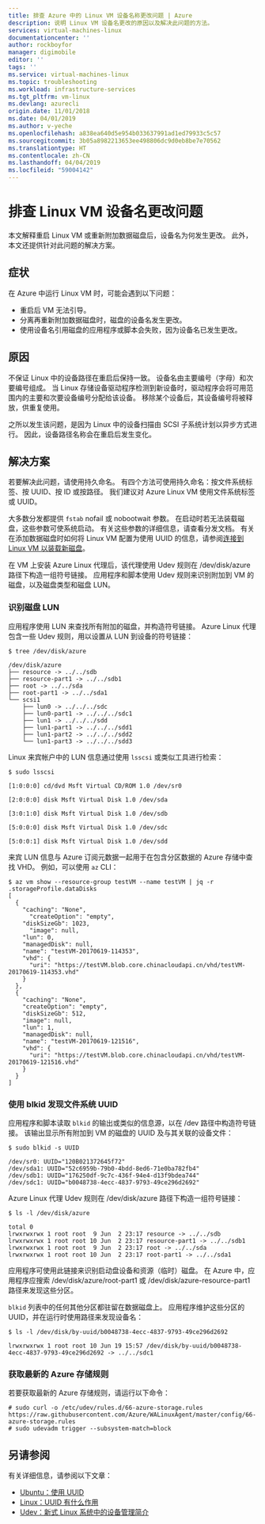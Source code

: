 ```yaml
---
title: 排查 Azure 中的 Linux VM 设备名称更改问题 | Azure
description: 说明 Linux VM 设备名更改的原因以及解决此问题的方法。
services: virtual-machines-linux
documentationcenter: ''
author: rockboyfor
manager: digimobile
editor: ''
tags: ''
ms.service: virtual-machines-linux
ms.topic: troubleshooting
ms.workload: infrastructure-services
ms.tgt_pltfrm: vm-linux
ms.devlang: azurecli
origin.date: 11/01/2018
ms.date: 04/01/2019
ms.author: v-yeche
ms.openlocfilehash: a838ea640d5e954b033637991ad1ed79933c5c57
ms.sourcegitcommit: 3b05a8982213653ee498806dc9d0eb8be7e70562
ms.translationtype: HT
ms.contentlocale: zh-CN
ms.lasthandoff: 04/04/2019
ms.locfileid: "59004142"
---
```

# <a name="troubleshoot-linux-vm-device-name-changes"></a>排查 Linux VM 设备名更改问题

本文解释重启 Linux VM 或重新附加数据磁盘后，设备名为何发生更改。 此外，本文还提供针对此问题的解决方案。

## <a name="symptoms"></a>症状
在 Azure 中运行 Linux VM 时，可能会遇到以下问题：

- 重启后 VM 无法引导。
- 分离再重新附加数据磁盘时，磁盘的设备名发生更改。
- 使用设备名引用磁盘的应用程序或脚本会失败，因为设备名已发生更改。

## <a name="cause"></a>原因

不保证 Linux 中的设备路径在重启后保持一致。 设备名由主要编号（字母）和次要编号组成。 当 Linux 存储设备驱动程序检测到新设备时，驱动程序会将可用范围内的主要和次要设备编号分配给该设备。 移除某个设备后，其设备编号将被释放，供重复使用。

之所以发生该问题，是因为 Linux 中的设备扫描由 SCSI 子系统计划以异步方式进行。 因此，设备路径名称会在重启后发生变化。 

## <a name="solution"></a>解决方案

若要解决此问题，请使用持久命名。 有四个方法可使用持久命名：按文件系统标签、按 UUID、按 ID 或按路径。 我们建议对 Azure Linux VM 使用文件系统标签或 UUID。 

大多数分发都提供 `fstab` nofail 或 nobootwait 参数。 在启动时若无法装载磁盘，这些参数可使系统启动。 有关这些参数的详细信息，请查看分发文档。 有关在添加数据磁盘时如何将 Linux VM 配置为使用 UUID 的信息，请参阅[连接到 Linux VM 以装载新磁盘](../linux/add-disk.md#connect-to-the-linux-vm-to-mount-the-new-disk)。 

在 VM 上安装 Azure Linux 代理后，该代理使用 Udev 规则在 /dev/disk/azure 路径下构造一组符号链接。 应用程序和脚本使用 Udev 规则来识别附加到 VM 的磁盘，以及磁盘类型和磁盘 LUN。

### <a name="identify-disk-luns"></a>识别磁盘 LUN

应用程序使用 LUN 来查找所有附加的磁盘，并构造符号链接。 Azure Linux 代理包含一些 Udev 规则，用以设置从 LUN 到设备的符号链接：

    $ tree /dev/disk/azure

    /dev/disk/azure
    ├── resource -> ../../sdb
    ├── resource-part1 -> ../../sdb1
    ├── root -> ../../sda
    ├── root-part1 -> ../../sda1
    └── scsi1
        ├── lun0 -> ../../../sdc
        ├── lun0-part1 -> ../../../sdc1
        ├── lun1 -> ../../../sdd
        ├── lun1-part1 -> ../../../sdd1
        ├── lun1-part2 -> ../../../sdd2
        └── lun1-part3 -> ../../../sdd3                                    

Linux 来宾帐户中的 LUN 信息通过使用 `lsscsi` 或类似工具进行检索：

    $ sudo lsscsi

    [1:0:0:0] cd/dvd Msft Virtual CD/ROM 1.0 /dev/sr0

    [2:0:0:0] disk Msft Virtual Disk 1.0 /dev/sda

    [3:0:1:0] disk Msft Virtual Disk 1.0 /dev/sdb

    [5:0:0:0] disk Msft Virtual Disk 1.0 /dev/sdc

    [5:0:0:1] disk Msft Virtual Disk 1.0 /dev/sdd

来宾 LUN 信息与 Azure 订阅元数据一起用于在包含分区数据的 Azure 存储中查找 VHD。 例如，可以使用 `az` CLI：

    $ az vm show --resource-group testVM --name testVM | jq -r .storageProfile.dataDisks
    [
      {
        "caching": "None",
          "createOption": "empty",
        "diskSizeGb": 1023,
          "image": null,
        "lun": 0,
        "managedDisk": null,
        "name": "testVM-20170619-114353",
        "vhd": {
          "uri": "https://testVM.blob.core.chinacloudapi.cn/vhd/testVM-20170619-114353.vhd"
        }
      },
      {
        "caching": "None",
        "createOption": "empty",
        "diskSizeGb": 512,
        "image": null,
        "lun": 1,
        "managedDisk": null,
        "name": "testVM-20170619-121516",
        "vhd": {
          "uri": "https://testVM.blob.core.chinacloudapi.cn/vhd/testVM-20170619-121516.vhd"
        }
      }
    ]

### <a name="discover-filesystem-uuids-by-using-blkid"></a>使用 blkid 发现文件系统 UUID

应用程序和脚本读取 `blkid` 的输出或类似的信息源，以在 /dev 路径中构造符号链接。 该输出显示所有附加到 VM 的磁盘的 UUID 及与其关联的设备文件：

    $ sudo blkid -s UUID

    /dev/sr0: UUID="120B021372645f72"
    /dev/sda1: UUID="52c6959b-79b0-4bdd-8ed6-71e0ba782fb4"
    /dev/sdb1: UUID="176250df-9c7c-436f-94e4-d13f9bdea744"
    /dev/sdc1: UUID="b0048738-4ecc-4837-9793-49ce296d2692"

Azure Linux 代理 Udev 规则在 /dev/disk/azure 路径下构造一组符号链接：

    $ ls -l /dev/disk/azure

    total 0
    lrwxrwxrwx 1 root root  9 Jun  2 23:17 resource -> ../../sdb
    lrwxrwxrwx 1 root root 10 Jun  2 23:17 resource-part1 -> ../../sdb1
    lrwxrwxrwx 1 root root  9 Jun  2 23:17 root -> ../../sda
    lrwxrwxrwx 1 root root 10 Jun  2 23:17 root-part1 -> ../../sda1

应用程序可使用此链接来识别启动盘设备和资源（临时）磁盘。 在 Azure 中，应用程序应搜索 /dev/disk/azure/root-part1 或 /dev/disk/azure-resource-part1 路径来发现这些分区。

`blkid` 列表中的任何其他分区都驻留在数据磁盘上。 应用程序维护这些分区的 UUID，并在运行时使用路径来发现设备名：

    $ ls -l /dev/disk/by-uuid/b0048738-4ecc-4837-9793-49ce296d2692

    lrwxrwxrwx 1 root root 10 Jun 19 15:57 /dev/disk/by-uuid/b0048738-4ecc-4837-9793-49ce296d2692 -> ../../sdc1

### <a name="get-the-latest-azure-storage-rules"></a>获取最新的 Azure 存储规则

若要获取最新的 Azure 存储规则，请运行以下命令：

    # sudo curl -o /etc/udev/rules.d/66-azure-storage.rules https://raw.githubusercontent.com/Azure/WALinuxAgent/master/config/66-azure-storage.rules
    # sudo udevadm trigger --subsystem-match=block

## <a name="see-also"></a>另请参阅

有关详细信息，请参阅以下文章：

- [Ubuntu：使用 UUID](https://help.ubuntu.com/community/UsingUUID)
- [Linux：UUID 有什么作用](https://www.linux.com/news/what-uuids-can-do-you)
- [Udev：新式 Linux 系统中的设备管理简介](https://www.linux.com/news/udev-introduction-device-management-modern-linux-system)

<!-- Not Avaiable on Line 150- [Red Hat: Persistent naming](https://access.redhat.com/documentation/Red_Hat_Enterprise_Linux/7/html/Storage_Administration_Guide/persistent_naming.html) -->
<!--Update_Description: update meta properties，update link -->
